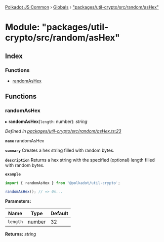 [Polkadot JS Common](../README.md) › [Globals](../globals.md) › ["packages/util-crypto/src/random/asHex"](_packages_util_crypto_src_random_ashex_.md)

# Module: "packages/util-crypto/src/random/asHex"

## Index

### Functions

* [randomAsHex](_packages_util_crypto_src_random_ashex_.md#randomashex)

## Functions

###  randomAsHex

▸ **randomAsHex**(`length`: number): *string*

*Defined in [packages/util-crypto/src/random/asHex.ts:23](https://github.com/polkadot-js/common/blob/2f7d5cd4/packages/util-crypto/src/random/asHex.ts#L23)*

**`name`** randomAsHex

**`summary`** Creates a hex string filled with random bytes.

**`description`** 
Returns a hex string with the specified (optional) length filled with random bytes.

**`example`** 
<BR>

```javascript
import { randomAsHex } from '@polkadot/util-crypto';

randomAsHex(); // => 0x...
```

**Parameters:**

Name | Type | Default |
------ | ------ | ------ |
`length` | number | 32 |

**Returns:** *string*
